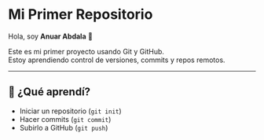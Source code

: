 # Mi Primer Repositorio

Hola, soy **Anuar Abdala** 👋

Este es mi primer proyecto usando Git y GitHub.  
Estoy aprendiendo control de versiones, commits y repos remotos.

---

## 🚀 ¿Qué aprendí?

- Iniciar un repositorio (`git init`)
- Hacer commits (`git commit`)
- Subirlo a GitHub (`git push`)
